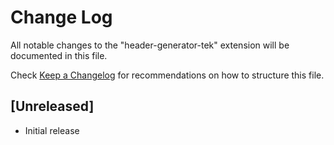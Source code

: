 # Change Log

All notable changes to the "header-generator-tek" extension will be documented in this file.

Check [Keep a Changelog](http://keepachangelog.com/) for recommendations on how to structure this file.

## [Unreleased]

- Initial release